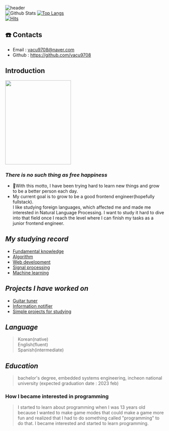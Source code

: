 ![header](https://capsule-render.vercel.app/api?type=wave&color=auto&height=300&section=header&text=My%20record&fontSize=90)<br/>
![Github Stats](https://github-readme-stats.vercel.app/api?username=vacu9708&show_icons=true)
[![Top Langs](https://github-readme-stats.vercel.app/api/top-langs/?username=vacu9708)](https://github.com/anuraghazra/github-readme-stats)<br>
[![Hits](https://hits.seeyoufarm.com/api/count/incr/badge.svg?url=https%3A%2F%2Fgithub.com%2Fvacu9708&count_bg=%2379C83D&title_bg=%23555555&icon=&icon_color=%23E7E7E7&title=hits&edge_flat=false)](https://hits.seeyoufarm.com)                
## ☎️ Contacts
* Email : vacu9708@naver.com
* Github : https://github.com/vacu9708

## Introduction
<img src = "https://user-images.githubusercontent.com/67142421/150077748-22b2694c-35bf-40a0-858e-a46cff23c9ef.jpg" width="208" height="267">

### *There is no such thing as free happiness*
* 🥅With this motto, I have been trying hard to learn new things and grow to be a better person each day.<br>
* My current goal is to grow to be a good frontend engineer(hopefully fullstack).<br>
I like studying foreign languages, which affected me and made me interested in Natural Language Processing.
I want to study it hard to dive into that field once I reach the level where I can finish my tasks as a junior frontend engineer.

## *My studying record*
* [Fundamental knowledge](https://github.com/vacu9708/Fundamental-knowledge)
* [Algorithm](https://github.com/vacu9708/Algorithm)
* [Web development](https://github.com/vacu9708/Web-development)
* [Signal processing](https://github.com/vacu9708/Signal-processing)
* [Machine learning](https://github.com/vacu9708/Machine-learning)

## *Projects I have worked on*
* [Guitar tuner](https://github.com/vacu9708/Guitar-tuner)
* [Information notifier](https://github.com/vacu9708/Information_notifier)
* [Simple projects for studying](https://github.com/vacu9708/Small-projects-for-studying)

## *Language*
>Korean(native)<br>
>English(fluent)<br>
>Spanish(intermediate)

## *Education*
>bachelor's degree, embedded systems engineering, incheon national university (expected graduation date : 2023 feb)

### How I became interested in programming
>I started to learn about programming when I was 13 years old because I wanted to make game modes that could make a game more fun and realized
>that I had to do something called "programming" to do that. I became interested and started to learn programming.
